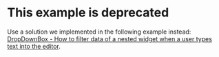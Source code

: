 # This example is deprecated

Use a solution we implemented in the following example instead: [DropDownBox - How to filter data of a nested widget when a user types text into the editor](https://github.com/DevExpress-Examples/dropdownbox-how-to-filter-data-of-a-nested-widget-when-a-user-types-text-into-the-editor-t519278).
